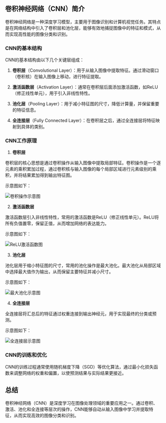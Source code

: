 ## 卷积神经网络（CNN）简介

卷积神经网络是一种深度学习模型，主要用于图像识别和计算机视觉任务。其特点是在网络结构中引入了卷积层和池化层，能够有效地捕捉图像中的特征和模式，从而实现高性能的图像分类和识别。

### CNN的基本结构

CNN的基本结构由以下几个关键层组成：

1. **卷积层**（Convolutional Layer）：用于从输入图像中提取特征。通过滑动窗口（卷积核）在输入图像上移动，进行特征提取。

2. **激活函数层**（Activation Layer）：通常在卷积层后面添加激活函数，如ReLU（修正线性单元），用于引入非线性特性。

3. **池化层**（Pooling Layer）：用于减小特征图的尺寸，降低计算量，并保留重要的特征信息。

4. **全连接层**（Fully Connected Layer）：在卷积层之后，通过全连接层将特征映射到具体的类别。

### CNN工作原理

1. **卷积层**

卷积层的核心思想是通过卷积操作从输入图像中提取局部特征。卷积操作是一个逐元素的乘积累加过程，通过卷积核与输入图像的每个局部区域进行元素级别的乘积，并将结果累加得到输出特征图。

示意图如下：

![卷积操作示意图](![image]([https://github.com/buluslee/DT-AI/assets/93359778/48879572-2d89-4fbc-ac5e-5f9084d90275](https://pic3.zhimg.com/v2-317e68dfbeb20b9d3cf48f74cbf590c2_b.webp)))

2. **激活函数层**

激活函数层引入非线性特性，常用的激活函数是ReLU（修正线性单元）。ReLU将所有负值置零，保留正值，从而增加网络的表达能力。

示意图如下：

![ReLU激活函数图](relu_function_image_link)

3. **池化层**

池化层用于缩小特征图的尺寸，常用的池化操作是最大池化。最大池化从局部区域中选择最大值作为输出，从而保留主要特征并减小尺寸。

示意图如下：

![最大池化示意图](max_pooling_operation_image_link)

4. **全连接层**

全连接层将汇总后的特征通过权重连接到输出神经元，用于实现最终的分类或预测。

示意图如下：

![全连接层示意图](fully_connected_layer_image_link)

### CNN的训练和优化

CNN的训练过程通常使用随机梯度下降（SGD）等优化算法，通过最小化损失函数来调整网络的权重和偏置，以使预测结果与实际结果更接近。

## 总结

卷积神经网络（CNN）是深度学习在图像处理领域的重要应用之一。通过卷积、激活、池化和全连接等层次的操作，CNN能够自动从输入图像中学习并提取特征，从而实现高效的图像分类和识别。
